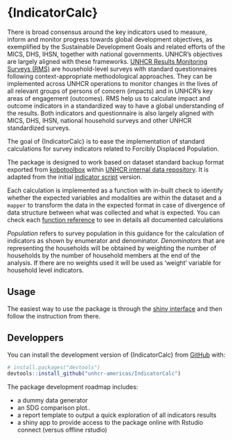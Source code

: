 
<!-- README.md is generated from README.Rmd. Please edit that file -->

# {IndicatorCalc}

<!-- badges: start -->
<!-- badges: end -->

There is broad consensus around the key indicators used to measure,
inform and monitor progress towards global development objectives, as
exemplified by the Sustainable Development Goals and related efforts of
the MICS, DHS, IHSN, together with national governments. UNHCR’s
objectives are largely aligned with these frameworks. [UNHCR Results
Monitoring Surveys
(RMS)](https://intranet.unhcr.org/en/support-services/common-good-data-initiatives/household-surveys/Results-Monitoring-Surveys.html)
are household-level surveys with standard questionnaires following
context-appropriate methodological approaches. They can be implemented
across UNHCR operations to monitor changes in the lives of all relevant
groups of persons of concern (impacts) and in UNHCR’s key areas of
engagement (outcomes). RMS help us to calculate impact and outcome
indicators in a standardized way to have a global understanding of the
results. Both indicators and questionnaire is also largely aligned with
MICS, DHS, IHSN, national household surveys and other UNHCR standardized
surveys.

The goal of {IndicatorCalc} is to ease the implementation of standard
calculations for survey indicators related to Forcibly Displaced
Population.

The package is designed to work based on dataset standard backup format
exported from [kobotoolbox](http://http://kobo.unhcr.org) within [UNHCR
internal data repository](http://ridl.unhcr.org). It is adapted from the
initial [indicator
script](https://github.com/bozdagilgi/UNHCR-RMS-Indicators) version.

Each calculation is implemented as a function with in-built check to
identify whether the expected variables and modalities are within the
dataset and a `mapper` to transform the data in the expected format in
case of divergence of data structure between what was collected and what
is expected. You can check each [function
reference](/reference/index.html) to see in details all documented
calculations

*Population* refers to survey population in this guidance for the
calculation of indicators as shown by enumerator and denominator.
*Denominators* that are representing the households will be obtained by
weighting the number of households by the number of household members at
the end of the analysis. If there are no weights used it will be used as
‘weight’ variable for household level indicators.

## Usage

The easiest way to use the package is through the [shiny
interface](http://rstudio.unhcr.org/IndicatorCalc) and then follow the
instruction from there.

## Developpers

You can install the development version of {IndicatorCalc} from
[GitHub](https://github.com/unhcr-americas/IndicatorCalc) with:

``` r
# install.packages("devtools")
devtools::install_github("unhcr-americas/IndicatorCalc")
```

The package development roadmap includes:

- a dummy data generator
- an SDG comparison plot..
- a report template to output a quick exploration of all indicators
  results
- a shiny app to provide access to the package online with Rstudio
  connect (versus offline rstudio)
